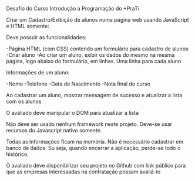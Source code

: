 Desafio do Curso Introdução a Programação do +PraTi

Criar um Cadastro/Exibição de alunos numa página web usando JavaScript e HTML somente:

Deve possuir as funcionalidades:

-Página HTML (com CSS) contendo um formulário para cadastro de alunos
-Criar aluno
-Ao criar um aluno, exibir os dados do mesmo na mesma página, logo abaixo do formulário, em linhas. Uma linha para cada aluno

Informações de um aluno:

-Nome
-Telefone
-Data de Nascimento
-Nota final do curso

Ao cadastrar um aluno, mostrar mensagem de sucesso e atualizar a lista com os alunos

O avaliado deve manipular o DOM para atualizar a lista

Não deve ser usado nenhum framework neste projeto. Deve-se usar recursos do Javascript nativo somente.

Todas as informações ficam na memória. Não é necessário cadastrar em banco de dados. Su seja, quando encerrar a aplicação, perde-se todo o histórico.

O avaliado deve disponibilizar seu projeto no Github com link público para que as empresas interessadas na contratação possam avaliá-lo